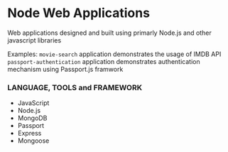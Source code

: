 # Node Web Applications
Web applications designed and built using primarly Node.js and other javascript libraries

Examples:
`movie-search` application demonstrates the usage of IMDB API
`passport-authentication` application demonstrates authentication mechanism using Passport.js framwork

### LANGUAGE, TOOLS and FRAMEWORK

- JavaScript
- Node.js
- MongoDB
- Passport
- Express
- Mongoose